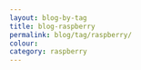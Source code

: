 ```yaml
---
layout: blog-by-tag
title: blog-raspberry
permalink: blog/tag/raspberry/
colour:
category: raspberry
---
```

